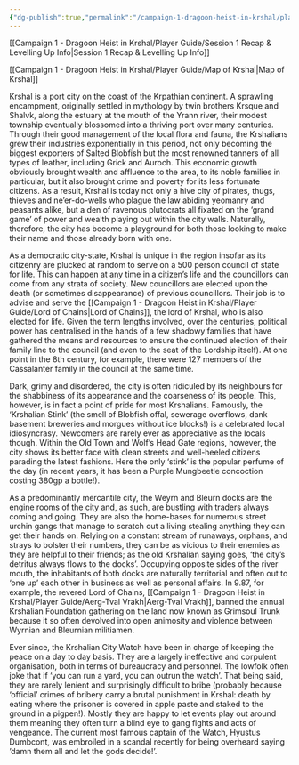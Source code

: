 ```yaml
---
{"dg-publish":true,"permalink":"/campaign-1-dragoon-heist-in-krshal/player-guide/history-of-krshal/","tags":["gardenEntry"]}
---
```


[[Campaign 1 - Dragoon Heist in Krshal/Player Guide/Session 1 Recap & Levelling Up Info\|Session 1 Recap & Levelling Up Info]]

[[Campaign 1 - Dragoon Heist in Krshal/Player Guide/Map of Krshal\|Map of Krshal]]

Krshal is a port city on the coast of the Krpathian continent. A sprawling encampment, originally settled in mythology by twin brothers Krsque and Shalvk, along the estuary at the mouth of the Yrann river, their modest township eventually blossomed into a thriving port over many centuries. Through their good management of the local flora and fauna, the Krshalians grew their industries exponentially in this period, not only becoming the biggest exporters of Salted Blobfish but the most renowned tanners of all types of leather, including Grick and Auroch. This economic growth obviously brought wealth and affluence to the area, to its noble families in particular, but it also brought crime and poverty for its less fortunate citizens. As a result, Krshal is today not only a hive city of pirates, thugs, thieves and ne’er-do-wells who plague the law abiding yeomanry and peasants alike, but a den of ravenous plutocrats all fixated on the ‘grand game’ of power and wealth playing out within the city walls. Naturally, therefore, the city has become a playground for both those looking to make their name and those already born with one.

As a democratic city-state, Krshal is unique in the region insofar as its citizenry are plucked at random to serve on a 500 person council of state for life. This can happen at any time in a citizen’s life and the councillors can come from any strata of society. New councillors are elected upon the death (or sometimes disappearance) of previous councillors. Their job is to advise and serve the [[Campaign 1 - Dragoon Heist in Krshal/Player Guide/Lord of Chains\|Lord of Chains]], the lord of Krshal, who is also elected for life. Given the term lengths involved, over the centuries, political power has centralised in the hands of a few shadowy families that have gathered the means and resources to ensure the continued election of their family line to the council (and even to the seat of the Lordship itself). At one point in the 8th century, for example, there were 127 members of the Cassalanter family in the council at the same time.

Dark, grimy and disordered, the city is often ridiculed by its neighbours for the shabbiness of its appearance and the coarseness of its people. This, however, is in fact a point of pride for most Krshalians. Famously, the ‘Krshalian Stink’ (the smell of Blobfish offal, sewerage overflows, dank basement breweries and morgues without ice blocks!) is a celebrated local idiosyncrasy. Newcomers are rarely ever as appreciative as the locals though. Within the Old Town and Wolf’s Head Gate regions, however, the city shows its better face with clean streets and well-heeled citizens parading the latest fashions. Here the only ‘stink’ is the popular perfume of the day (in recent years, it has been a Purple Mungbeetle concoction costing 380gp a bottle!).

As a predominantly mercantile city, the Weyrn and Bleurn docks are the engine rooms of the city and, as such, are bustling with traders always coming and going. They are also the home-bases for numerous street urchin gangs that manage to scratch out a living stealing anything they can get their hands on. Relying on a constant stream of runaways, orphans, and strays to bolster their numbers, they can be as vicious to their enemies as they are helpful to their friends; as the old Krshalian saying goes, ‘the city’s detritus always flows to the docks’. Occupying opposite sides of the river mouth, the inhabitants of both docks are naturally territorial and often out to ‘one up’ each other in business as well as personal affairs. In 9.87, for example, the revered Lord of Chains, [[Campaign 1 - Dragoon Heist in Krshal/Player Guide/Aerg-Tval Vrakh\|Aerg-Tval Vrakh]], banned the annual Krshalian Foundation gathering on the land now known as Grimsoul Trunk because it so often devolved into open animosity and violence between Wyrnian and Bleurnian militiamen. 

Ever since, the Krshalian City Watch have been in charge of keeping the peace on a day to day basis. They are a largely ineffective and corpulent organisation, both in terms of bureaucracy and personnel. The lowfolk often joke that if ‘you can run a yard, you can outrun the watch’. That being said, they are rarely lenient and surprisingly difficult to bribe (probably because ‘official’ crimes of bribery carry a brutal punishment in Krshal: death by eating where the prisoner is covered in apple paste and staked to the ground in a pigpen!). Mostly they are happy to let events play out around them meaning they often turn a blind eye to gang fights and acts of vengeance. The current most famous captain of the Watch, Hyustus Dumbcont, was embroiled in a scandal recently for being overheard saying ’damn them all and let the gods decide!’. 


